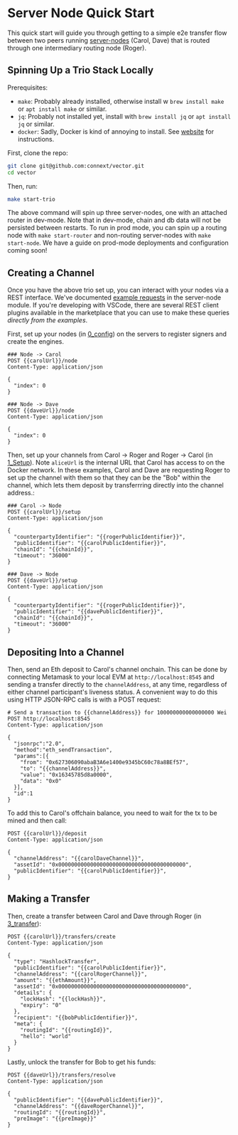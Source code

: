 # Server Node Quick Start

This quick start will guide you through getting to a simple e2e transfer flow between two peers running [server-nodes](https://github.com/connext/vector/tree/master/modules/server-node) (Carol, Dave) that is routed through one intermediary routing node (Roger).

## Spinning Up a Trio Stack Locally

Prerequisites:

- `make`: Probably already installed, otherwise install w `brew install make` or `apt install make` or similar.
- `jq`: Probably not installed yet, install with `brew install jq` or `apt install jq` or similar.
- `docker`: Sadly, Docker is kind of annoying to install. See [website](https://www.docker.com/) for instructions.

First, clone the repo:

```bash
git clone git@github.com:connext/vector.git
cd vector
```

Then, run:

```bash
make start-trio
```

The above command will spin up three server-nodes, one with an attached router in dev-mode. Note that in dev-mode, chain and db data will not be persisted between restarts. To run in prod mode, you can spin up a routing node with `make start-router` and non-routing server-nodes with `make start-node`. We have a guide on prod-mode deployments and configuration coming soon!

## Creating a Channel

Once you have the above trio set up, you can interact with your nodes via a REST interface. We've documented [example requests](https://github.com/connext/vector/tree/master/modules/server-node/examples) in the server-node module. If you're developing with VSCode, there are several REST client plugins available in the marketplace that you can use to make these queries _directly from the examples_.

First, set up your nodes (in [0_config](https://github.com/connext/vector/blob/master/modules/server-node/examples/0-config.http)) on the servers to register signers and create the engines.

```
### Node -> Carol
POST {{carolUrl}}/node
Content-Type: application/json

{
  "index": 0
}

### Node -> Dave
POST {{daveUrl}}/node
Content-Type: application/json

{
  "index": 0
}
```

Then, set up your channels from Carol -> Roger and Roger -> Carol (in [1_Setup](https://github.com/connext/vector/blob/master/modules/server-node/examples/1-setup.http)). Note `aliceUrl` is the internal URL that Carol has access to on the Docker network. In these examples, Carol and Dave are requesting Roger to set up the channel with them so that they can be the "Bob" within the channel, which lets them deposit by transferrring directly into the channel address.:

```
### Carol -> Node
POST {{carolUrl}}/setup
Content-Type: application/json

{
  "counterpartyIdentifier": "{{rogerPublicIdentifier}}",
  "publicIdentifier": "{{carolPublicIdentifier}}",
  "chainId": "{{chainId}}",
  "timeout": "36000"
}

### Dave -> Node
POST {{daveUrl}}/setup
Content-Type: application/json

{
  "counterpartyIdentifier": "{{rogerPublicIdentifier}}",
  "publicIdentifier": "{{davePublicIdentifier}}",
  "chainId": "{{chainId}}",
  "timeout": "36000"
}
```

## Depositing Into a Channel

Then, send an Eth deposit to Carol's channel onchain. This can be done by connecting Metamask to your local EVM at `http://localhost:8545` and sending a transfer directly to the `channelAddress`, at any time, regardless of either channel participant's liveness status. A convenient way to do this using HTTP JSON-RPC calls is with a POST request:

```
# Send a transaction to {{channelAddress}} for 100000000000000000 Wei
POST http://localhost:8545
Content-Type: application/json

{
  "jsonrpc":"2.0",
  "method":"eth_sendTransaction",
  "params":[{
    "from": "0x627306090abaB3A6e1400e9345bC60c78a8BEf57",
    "to": "{{channelAddress}}",
    "value": "0x16345785d8a0000",
    "data": "0x0"
  }],
  "id":1
}
```

To add this to Carol's offchain balance, you need to wait for the tx to be mined and then call:

```
POST {{carolUrl}}/deposit
Content-Type: application/json

{
  "channelAddress": "{{carolDaveChannel}}",
  "assetId": "0x0000000000000000000000000000000000000000",
  "publicIdentifier": "{{carolPublicIdentifier}}",
}
```

## Making a Transfer

Then, create a transfer between Carol and Dave through Roger (in [3_transfer](https://github.com/connext/vector/blob/master/modules/server-node/examples/3-transfer.http)):

```
POST {{carolUrl}}/transfers/create
Content-Type: application/json

{
  "type": "HashlockTransfer",
  "publicIdentifier": "{{carolPublicIdentifier}}",
  "channelAddress": "{{carolRogerChannel}}",
  "amount": "{{ethAmount}}",
  "assetId": "0x0000000000000000000000000000000000000000",
  "details": {
    "lockHash": "{{lockHash}}",
    "expiry": "0"
  },
  "recipient": "{{bobPublicIdentifier}}",
  "meta": {
    "routingId": "{{routingId}}",
    "hello": "world"
  }
}
```

Lastly, unlock the transfer for Bob to get his funds:

``` http
POST {{daveUrl}}/transfers/resolve
Content-Type: application/json

{
  "publicIdentifier": "{{davePublicIdentifier}}",
  "channelAddress": "{{daveRogerChannel}}",
  "routingId": "{{routingId}}",
  "preImage": "{{preImage}}"
}
```
